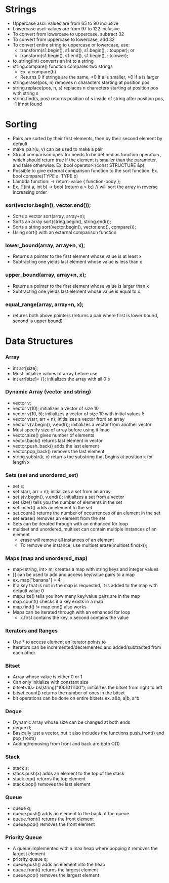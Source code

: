 # Strings
- Uppercase ascii values are from 65 to 90 inclusive
- Lowercase ascii values are from 97 to 122 inclusive
- To convert from lowercase to uppercase, subtract 32
- To convert from uppercase to lowercase, add 32
- To convert entire string to uppercase or lowercase, use:
  - transform(s1.begin(), s1.end(), s1.begin(), ::toupper); or
  - transform(s1.begin(), s1.end(), s1.begin(), ::tolower);
- to_string(int) converts an int to a string
- string.compare() function compares two strings
  - Ex. a.compare(b)
  - Returns 0 if strings are the same, <0 if a is smaller, >0 if a is larger
- string.erase(pos, n) removes n characters starting at position pos
- string.replace(pos, n, s) replaces n characters starting at position pos with string s
- string.find(s, pos) returns position of s inside of string after position pos, -1 if not found

# Sorting
- Pairs are sorted by their first elements, then by their second element by default
- make_pair(u, v) can be used to make a pair
- Struct comparison operator needs to be defined as function operator<, which should return true if the element is
  smaller than the parameter, and false otherwise. Ex. bool operator<(const STRUCTURE &p)
- Possible to give external comparison function to the sort function. Ex. bool compare(TYPE a, TYPE b)
- Lambda function: [](parameter-list) -> return-value { function-body };
- Ex. [](int a, int b) -> bool {return a > b;} // will sort the array in reverse increasing order

### sort(vector.begin(), vector.end());
- Sorts a vector
  sort(array, array+n);
- Sorts an array
  sort(string.begin(), string.end());
- Sorts a string
  sort(vector.begin(), vector.end(), compare());
- Using sort() with an external comparison function

### lower_bound(array, array+n, x);
- Returns a pointer to the first element whose value is at least x
- Subtracting one yields last element whose value is less than x

### upper_bound(array, array+n, x);
- Returns a pointer to the first element whose value is larger than x 
- Subtracting one yields last element whose value is equal to x

### equal_range(array, array+n, x);
- returns both above pointers (returns a pair where first is lower bound, second is upper bound)

# Data Structures
### Array
- int arr[size];
- Must initialize values of array before use
- int arr[size]= {}; initializes the array with all 0's

### Dynamic Array (vector and string)
- vector<int> v;
- vector<int> v(10); initializes a vector of size 10
- vector<int> v(10, 5); initializes a vector of size 10 with initial values 5
- vector<int> v(arr, arr + n); initializes a vector from an array 
- vector<int> v(v.begin(), v.end()); initializes a vector from another vector
- Must specify size of array before using it lmao
- vector.size() gives number of elements
- vector.back() returns last element in vector
- vector.push_back() adds the last element
- vector.pop_back() removes the last element
- string.substr(k, x) returns the substring that begins at position k for length x

### Sets (set and unordered_set)
- set<int> s;
- set<int> s(arr, arr + n); initializes a set from an array
- set<int> s(v.begin(), v.end()); initializes a set from a vector
- set.size() tells you the number of elements in the set
- set.insert() adds an element to the set
- set.count() returns the number of occurrences of an element in the set
- set.erase() removes an element from the set
- Sets can be iterated through with an enhanced for loop
- multiset and unordered_multiset can contain multiple instances of an element
  - erase will remove all instances of an element
  - To remove one instance, use multiset.erase(multiset.find(x));

### Maps (map and unordered_map)
- map<string, int> m; creates a map with string keys and integer values
- [] can be used to add and access key/value pairs to a map
- ex. map["banana"] = 4;
- If a key that is not in the map is requested, it is added to the map with default value 0
- map.size() tells you how many key/value pairs are in the map
- map.count() checks if a key exists in a map
- map.find() != map.end() also works
- Maps can be iterated through with an enhanced for loop
  - x.first contains the key, x.second contains the value

### Iterators and Ranges
- Use * to access element an iterator points to
- Iterators can be incremented/decremented and added/subtracted from each other

### Bitset
- Array whose value is either 0 or 1
- Can only initialize with constant size
- bitset<10> bs(string("1001011100"); initializes the bitset from right to left
- bitset.count() returns the number of ones in the bitset
- bit operations can be done on entire bitsets ex. a&b, a|b, a^b

### Deque
- Dynamic array whose size can be changed at both ends
- deque<int> d;
- Basically just a vector, but it also includes the functions push_front() and pop_front()
- Adding/removing from front and back are both O(1)

### Stack
- stack<int> s;
- stack.push(x) adds an element to the top of the stack
- stack.top() returns the top element
- stack.pop() removes the last element

### Queue
- queue<int> q;
- queue.push() adds an element to the back of the queue
- queue.front() returns the front element
- queue.pop() removes the front element

### Priority Queue
- A queue implemented with a max heap where popping it removes the largest element
- priority_queue<int> q;
- queue.push() adds an element into the heap
- queue.front() returns the largest element
- queue.pop() removes the largest element

